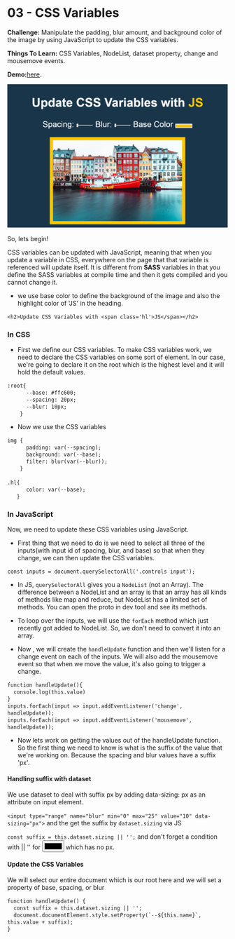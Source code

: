 # 03 - CSS Variables

**Challenge:** Manipulate the padding, blur amount, and background color of the image by using JavaScript to update the CSS variables.

**Things To Learn:** CSS Variables, NodeList, dataset property, change and mousemove events. 

**Demo:**[here](https://tjgillweb.github.io/JavaScript30/03%20-%20CSS%20Variables/).

![](images/03_screenshot.png)

So, lets begin!

CSS variables can be updated with JavaScript, meaning that when you update a variable in CSS, everywhere on the page that that variable is referenced will update itself.
It is different from **SASS** variables in that you define the SASS variables at compile time and then it gets compiled and you cannot change it.

- we use base color to define the background of the image and also the highlight color of 'JS' in the heading.
```
<h2>Update CSS Variables with <span class='hl'>JS</span></h2>
```

### In CSS

- First we define our CSS variables.
To make CSS variables work, we need to declare the CSS variables on some sort of element.
In our case, we're going to declare it on the root which is the highest level and it will hold the default values.
```
:root{
      --base: #ffc600;
      --spacing: 20px;
      --blur: 10px;
    }
```

- Now we use the CSS variables
```
img {
      padding: var(--spacing);
      background: var(--base);
      filter: blur(var(--blur));
    }

.hl{
      color: var(--base);
   }
```

### In JavaScript

Now, we need to update these CSS variables using JavaScript.
- First thing that we need to do is we need to select all three of the inputs(with input id of spacing, blur, and base) so that when they change, we can then update the CSS variables.
```
const inputs = document.querySelectorAll('.controls input');
```
- In JS, `querySelectorAll` gives you a `NodeList` (not an Array).
The difference between a NodeList and an array is that an array has all kinds of methods like map and reduce, but NodeList has a limited set of methods.
You can open the proto in dev tool and see its methods.

- To loop over the inputs, we will use the `forEach` method which just recently got added to NodeList. So, we don't need to convert it into an array.
- Now , we will create the `handleUpdate` function and then we'll listen for a change event on each of the inputs.
We will also add the mousemove event so that when we move the value, it's also going to trigger a change.
```
function handleUpdate(){
  console.log(this.value)
}
inputs.forEach(input => input.addEventListener('change', handleUpdate));
inputs.forEach(input => input.addEventListener('mousemove', handleUpdate));
```

- Now lets work on getting the values out of the handleUpdate function.
So the first thing we need to know is what is the suffix of the value that we're working on. Because the spacing and blur values have a suffix 'px'.

#### Handling suffix with dataset
We use dataset to deal with suffix px by adding data-sizing: px as an attribute on input element.

`<input type="range" name="blur" min="0" max="25" value="10" data-sizing="px">`
and the get the suffix by `dataset.sizing` via JS

`const suffix = this.dataset.sizing || '';`
and don't forget a condition with || '' for <input type=color> which has no px.

#### Update the CSS Variables
We will select our entire document which is our root here and we will set a property of base, spacing, or blur
```
function handleUpdate() {
  const suffix = this.dataset.sizing || '';
  document.documentElement.style.setProperty(`--${this.name}`, this.value + suffix);
}
```





    



